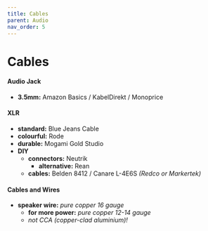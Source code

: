 ```yaml
---
title: Cables
parent: Audio
nav_order: 5
---
```

# Cables

#### Audio Jack

- **3.5mm:** Amazon Basics / KabelDirekt / Monoprice

#### XLR

- **standard:** Blue Jeans Cable
- **colourful:** Rode
- **durable:** Mogami Gold Studio
- **DIY**
	- **connectors:** Neutrik
		- **alternative:** Rean
	- **cables:** Belden 8412 / Canare L-4E6S *(Redco or Markertek)*

#### Cables and Wires

- **speaker wire:** *pure copper 16 gauge*
	- **for more power:** *pure copper 12-14 gauge*
	- *not CCA (copper-clad aluminium)!*
